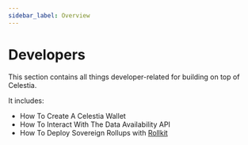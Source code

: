 ```yaml
---
sidebar_label: Overview
---
```


# Developers

This section contains all things developer-related for building on top
of Celestia.

It includes:

* How To Create A Celestia Wallet
* How To Interact With The Data Availability API
* How To Deploy Sovereign Rollups with [Rollkit](https://rollkit.dev)
